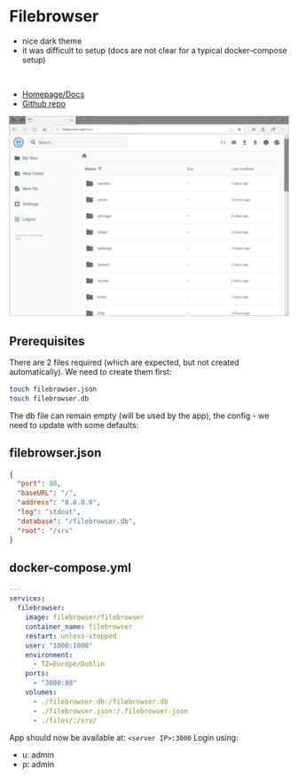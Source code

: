 # Filebrowser

- nice dark theme
- it was difficult to setup (docs are not clear for a typical docker-compose setup)

<br>

- [Homepage/Docs](https://filebrowser.org)
- [Github repo](https://github.com/filebrowser/filebrowser)


![Screenshot](filebrowser.png)



## Prerequisites

There are 2 files required (which are expected, but not created automatically). We need to create them first:

```sh
touch filebrowser.json
touch filebrowser.db
```

The db file can remain empty (will be used by the app), the config - we need to update with some defaults:

## filebrowser.json
```json
{
  "port": 80,
  "baseURL": "/",
  "address": "0.0.0.0",
  "log": "stdout",
  "database": "/filebrowser.db",
  "root": "/srv"
}
```

## docker-compose.yml
```yaml
---
services:
  filebrowser:
    image: filebrowser/filebrowser
    container_name: filebrowser
    restart: unless-stopped
    user: "1000:1000"
    environment:
      - TZ=Europe/Dublin
    ports:
      - "3000:80"
    volumes:
      - ./filebrowser.db:/filebrowser.db
      - ./filebrowser.json:/.filebrowser.json
      - ./files/:/srv/

```

App should now be available at: `<server IP>:3000`
Login using:
- u: admin
- p: admin
